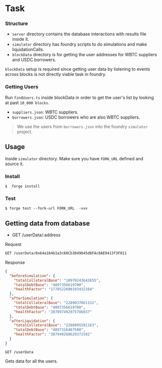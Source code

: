 # Task

### Structure
- `server` directory contains the database interactions with results file inside it.
- `simulator` directory has foundry scripts to do simulations and make liquidationCalls.
- `blockData` directory is for getting the user addresses for WBTC suppliers and USDC borrowers. 

`blockData` setup is required since getting user data by listening to events across blocks is not directly viable task in foundry.

### Getting Users
Run `findUsers.ts` inside blockData in order to get the user's list by looking at past `10_000 blocks`.
- `suppliers.json`: WBTC suppliers.
- `borrowers.json`: USDC borrowers who are also WBTC suppliers.

> We use the users from `borrowers.json` into the foundry `simulator` project. 
  

## Usage
Inside `simulator` directory.
Make sure you have `FORK_URL` defined and source it.

### Install

```shell
$  forge install
```

### Test

```shell
$ forge test --fork-url FORK_URL  -vvv
```


## Getting data from database
- GET /userData/:address

Request
```bash
GET /userData/0x64a164b1a3c68Cb3849045d6FAc0AE9413f3F011
```

Response
```json
{
  "beforeSimulation": {
    "totalCollateralBase": "10970243643655",
    "totalDebtBase": "4897356619700",
    "healthFactor": "1770522600103432284"
  },
  "afterSimulation": {
    "totalCollateralBase": "2289037661152",
    "totalDebtBase": "4897356619700",
    "healthFactor": "387897492975786037"
  },
  "afterLiquidation": {
    "totalCollateralBase": "2288995501163",
    "totalDebtBase": "4897316467500",
    "healthFactor": "387940268629372582"
  }
}
```

```
GET /userData
```

Gets data for all the users.